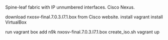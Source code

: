 Spine-leaf fabric with IP unnumbered interfaces. Cisco Nexus.

download nxosv-final.7.0.3.I7.1.box from Cisco website.
install vagrant
install VirtualBox

run
vagrant box add n9k nxosv-final.7.0.3.I7.1.box 
create_iso.sh
vagrant up

